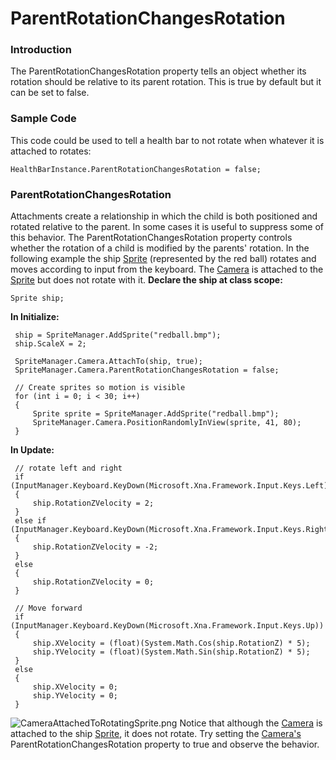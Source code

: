 # ParentRotationChangesRotation

### Introduction

The ParentRotationChangesRotation property tells an object whether its rotation should be relative to its parent rotation. This is true by default but it can be set to false.

### Sample Code

This code could be used to tell a health bar to not rotate when whatever it is attached to rotates:

```
HealthBarInstance.ParentRotationChangesRotation = false;
```

### ParentRotationChangesRotation

Attachments create a relationship in which the child is both positioned and rotated relative to the parent. In some cases it is useful to suppress some of this behavior. The ParentRotationChangesRotation property controls whether the rotation of a child is modified by the parents' rotation. In the following example the ship [Sprite](../../../frb/docs/index.php) (represented by the red ball) rotates and moves according to input from the keyboard. The [Camera](../../../frb/docs/index.php) is attached to the [Sprite](../../../frb/docs/index.php) but does not rotate with it. **Declare the ship at class scope:**

```
Sprite ship;
```

**In Initialize:**

```
 ship = SpriteManager.AddSprite("redball.bmp");
 ship.ScaleX = 2;

 SpriteManager.Camera.AttachTo(ship, true);
 SpriteManager.Camera.ParentRotationChangesRotation = false;

 // Create sprites so motion is visible
 for (int i = 0; i < 30; i++)
 {
     Sprite sprite = SpriteManager.AddSprite("redball.bmp");
     SpriteManager.Camera.PositionRandomlyInView(sprite, 41, 80);
 }
```

**In Update:**

```
 // rotate left and right
 if (InputManager.Keyboard.KeyDown(Microsoft.Xna.Framework.Input.Keys.Left))
 {
     ship.RotationZVelocity = 2;
 }
 else if (InputManager.Keyboard.KeyDown(Microsoft.Xna.Framework.Input.Keys.Right))
 {
     ship.RotationZVelocity = -2;
 }
 else
 {
     ship.RotationZVelocity = 0;
 }

 // Move forward
 if (InputManager.Keyboard.KeyDown(Microsoft.Xna.Framework.Input.Keys.Up))
 {
     ship.XVelocity = (float)(System.Math.Cos(ship.RotationZ) * 5);
     ship.YVelocity = (float)(System.Math.Sin(ship.RotationZ) * 5);
 }
 else
 {
     ship.XVelocity = 0;
     ship.YVelocity = 0;
 }
```

![CameraAttachedToRotatingSprite.png](../../../.gitbook/assets/migrated\_media-CameraAttachedToRotatingSprite.png) Notice that although the [Camera](../../../frb/docs/index.php) is attached to the ship [Sprite](../../../frb/docs/index.php), it does not rotate. Try setting the [Camera's](../../../frb/docs/index.php) ParentRotationChangesRotation property to true and observe the behavior.
